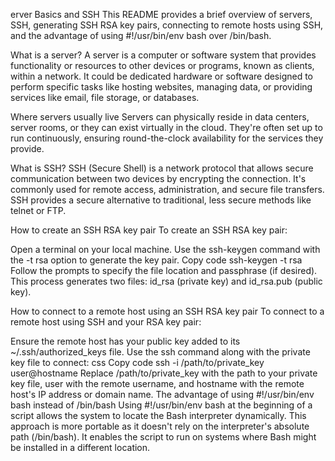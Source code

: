 erver Basics and SSH
This README provides a brief overview of servers, SSH, generating SSH RSA key pairs, connecting to remote hosts using SSH, and the advantage of using #!/usr/bin/env bash over /bin/bash.

What is a server?
A server is a computer or software system that provides functionality or resources to other devices or programs, known as clients, within a network. It could be dedicated hardware or software designed to perform specific tasks like hosting websites, managing data, or providing services like email, file storage, or databases.

Where servers usually live
Servers can physically reside in data centers, server rooms, or they can exist virtually in the cloud. They're often set up to run continuously, ensuring round-the-clock availability for the services they provide.

What is SSH?
SSH (Secure Shell) is a network protocol that allows secure communication between two devices by encrypting the connection. It's commonly used for remote access, administration, and secure file transfers. SSH provides a secure alternative to traditional, less secure methods like telnet or FTP.

How to create an SSH RSA key pair
To create an SSH RSA key pair:

Open a terminal on your local machine.
Use the ssh-keygen command with the -t rsa option to generate the key pair.
Copy code
ssh-keygen -t rsa
Follow the prompts to specify the file location and passphrase (if desired).
This process generates two files: id_rsa (private key) and id_rsa.pub (public key).

How to connect to a remote host using an SSH RSA key pair
To connect to a remote host using SSH and your RSA key pair:

Ensure the remote host has your public key added to its ~/.ssh/authorized_keys file.
Use the ssh command along with the private key file to connect:
css
Copy code
ssh -i /path/to/private_key user@hostname
Replace /path/to/private_key with the path to your private key file, user with the remote username, and hostname with the remote host's IP address or domain name.
The advantage of using #!/usr/bin/env bash instead of /bin/bash
Using #!/usr/bin/env bash at the beginning of a script allows the system to locate the Bash interpreter dynamically. This approach is more portable as it doesn't rely on the interpreter's absolute path (/bin/bash). It enables the script to run on systems where Bash might be installed in a different location.
